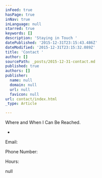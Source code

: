 ```yaml
---
inFeed: true
hasPage: true
inNav: true
inLanguage: null
starred: true
keywords: []
description: 'Staying in Touch '
datePublished: '2015-12-31T23:15:43.486Z'
dateModified: '2015-12-31T23:15:32.089Z'
title: 'Contact '
author: []
sourcePath: _posts/2015-12-31-contact.md
published: true
authors: []
publisher:
  name: null
  domain: null
  url: null
  favicon: null
url: contact/index.html
_type: Article

---
```

Where and When I Can Be Reached.  

-

Email:

Phone Number:

Hours:

null